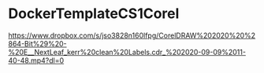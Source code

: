 # DockerTemplateCS1Corel

https://www.dropbox.com/s/jso3828n160lfpg/CorelDRAW%202020%20%2864-Bit%29%20-%20E__NextLeaf_kerr%20clean%20Labels.cdr_%202020-09-09%2011-40-48.mp4?dl=0
